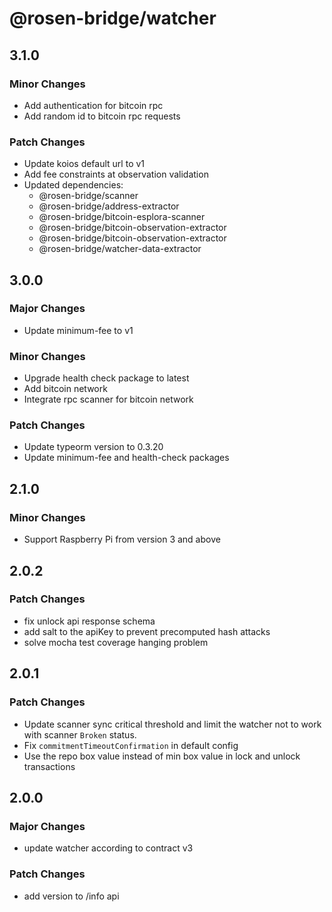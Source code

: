 # @rosen-bridge/watcher

## 3.1.0

### Minor Changes

- Add authentication for bitcoin rpc
- Add random id to bitcoin rpc requests

### Patch Changes

- Update koios default url to v1
- Add fee constraints at observation validation
- Updated dependencies:
  - @rosen-bridge/scanner
  - @rosen-bridge/address-extractor
  - @rosen-bridge/bitcoin-esplora-scanner
  - @rosen-bridge/bitcoin-observation-extractor
  - @rosen-bridge/bitcoin-observation-extractor
  - @rosen-bridge/watcher-data-extractor

## 3.0.0

### Major Changes

- Update minimum-fee to v1

### Minor Changes

- Upgrade health check package to latest
- Add bitcoin network
- Integrate rpc scanner for bitcoin network

### Patch Changes

- Update typeorm version to 0.3.20
- Update minimum-fee and health-check packages

## 2.1.0

### Minor Changes

- Support Raspberry Pi from version 3 and above

## 2.0.2

### Patch Changes

- fix unlock api response schema
- add salt to the apiKey to prevent precomputed hash attacks
- solve mocha test coverage hanging problem

## 2.0.1

### Patch Changes

- Update scanner sync critical threshold and limit the watcher not to work with scanner `Broken` status.
- Fix `commitmentTimeoutConfirmation` in default config
- Use the repo box value instead of min box value in lock and unlock transactions

## 2.0.0

### Major Changes

- update watcher according to contract v3

### Patch Changes

- add version to /info api
